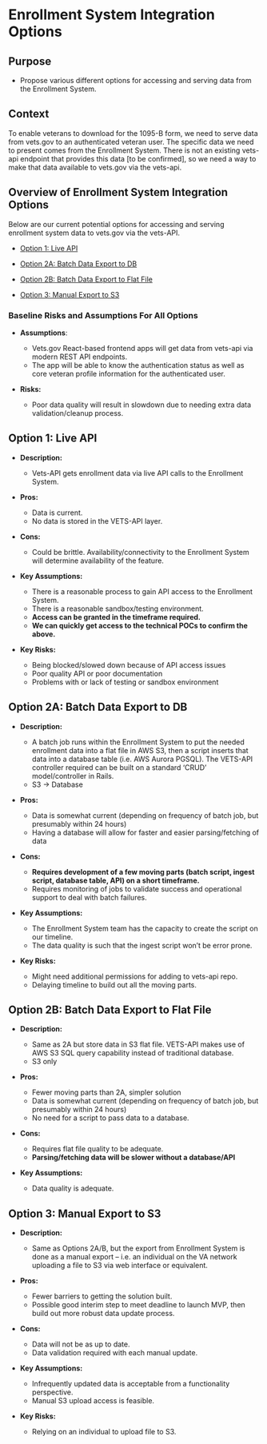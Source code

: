 # Enrollment System Integration Options

## Purpose
- Propose various different options for accessing and serving data from the Enrollment System.

## Context
To enable veterans to download for the 1095-B form, we need to serve data from vets.gov to an authenticated veteran user. The specific data we need to present comes from the Enrollment System. There is not an existing vets-api endpoint that provides this data [to be confirmed], so we need a way to make that data available to vets.gov via the vets-api.

## Overview of Enrollment System Integration Options
Below are our current potential options for accessing and serving enrollment system data to vets.gov via the vets-API. 

- [Option 1: Live API](#option-1-live-api)

- [Option 2A: Batch Data Export to DB](#option-2a-batch-data-export-to-db)

- [Option 2B: Batch Data Export to Flat File](#option-2b-batch-data-export-to-flat-file)

- [Option 3: Manual Export to S3](#option-3-manual-export-to-s3)


### Baseline Risks and Assumptions For All Options
- **Assumptions**:
  - Vets.gov React-based frontend apps will get data from vets-api via modern REST API endpoints.
  - The app will be able to know the authentication status as well as core veteran profile information for the authenticated user.

- **Risks:**
  - Poor data quality will result in slowdown due to needing extra data validation/cleanup process.

## Option 1: Live API

- **Description:**
  - Vets-API gets enrollment data via live API calls to the Enrollment System.

- **Pros:**
  - Data is current.
  - No data is stored in the VETS-API layer.

- **Cons:**
  - Could be brittle. Availability/connectivity to the Enrollment System will determine availability of the feature.

- **Key Assumptions:**
  - There is a reasonable process to gain API access to the Enrollment System.
  - There is a reasonable sandbox/testing environment.
  - **Access can be granted in the timeframe required.**
  - **We can quickly get access to the technical POCs to confirm the above.**

- **Key Risks:**
  - Being blocked/slowed down because of API access issues
  - Poor quality API or poor documentation 
  - Problems with or lack of testing or sandbox environment

## Option 2A: Batch Data Export to DB
- **Description:**
  - A batch job runs within the Enrollment System to put the needed enrollment data into a flat file in AWS S3, then a script inserts that data into a database table (i.e. AWS Aurora PGSQL). The VETS-API controller required can be built on a standard ‘CRUD’ model/controller in Rails.
  - S3 -> Database

- **Pros:**
  - Data is somewhat current (depending on frequency of batch job, but presumably within 24 hours)
  - Having a database will allow for faster and easier parsing/fetching of data 

- **Cons:**
  - **Requires development of a few moving parts (batch script, ingest script, database table, API) on a short timeframe.**
  - Requires monitoring of jobs to validate success and operational support to deal with batch failures.

- **Key Assumptions:**
  - The Enrollment System team has the capacity to create the script on our timeline.
  - The data quality is such that the ingest script won’t be error prone.

- **Key Risks:**
  - Might need additional permissions for adding to vets-api repo.
  - Delaying timeline to build out all the moving parts.

## Option 2B: Batch Data Export to Flat File
- **Description:**
  - Same as 2A but store data in S3 flat file. VETS-API makes use of AWS S3 SQL query capability instead of traditional database.
  - S3 only

- **Pros:**
  - Fewer moving parts than 2A, simpler solution
  - Data is somewhat current (depending on frequency of batch job, but presumably within 24 hours)
  - No need for a script to pass data to a database.

- **Cons:**
  - Requires flat file quality to be adequate.
  - **Parsing/fetching data will be slower without a database/API**

- **Key Assumptions:**  
  - Data quality is adequate.

## Option 3: Manual Export to S3
- **Description:**
  - Same as Options 2A/B, but the export from Enrollment System is done as a manual export – i.e. an individual on the VA network uploading a file to S3 via web interface or equivalent.

- **Pros:**
  - Fewer barriers to getting the solution built.
  - Possible good interim step to meet deadline to launch MVP, then build out more robust data update process.

- **Cons:**
  - Data will not be as up to date.
  - Data validation required with each manual update.

- **Key Assumptions:**
  - Infrequently updated data is acceptable from a functionality perspective.
  - Manual S3 upload access is feasible.

- **Key Risks:**
  - Relying on an individual to upload file to S3.



